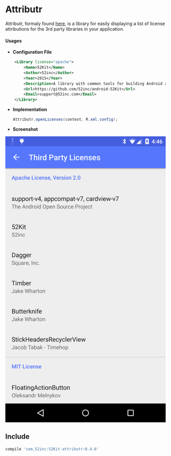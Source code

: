 # Attributr

Attributr, formaly found [here](https://github.com/52inc/Attributr), is a library for easily displaying a list of license attributions for the 3rd party libraries in your application.

#### Usages

*	**Configuration File**

```xml
	<Library license="apache">
	    <Name>52Kit</Name>
	    <Author>52inc</Author>
	    <Year>2015</Year>
	    <Description>A library with common tools for building Android applications</Description>
	    <Url>https://github.com/52inc/android-52Kit</Url>
	    <Email>support@52inc.com</Email>
	</Library>
```
		
*	**Implementation**

	```java
	Attributr.openLicenses(context, R.xml.config);
	```
	
* 	**Screenshot**

![Attributr Screenshot](../art/attributr_screen.png)

## Include

```groovy
compile 'com.52inc:52Kit-attributr:0.4.0'
```